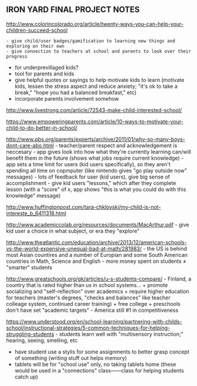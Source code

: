 IRON YARD FINAL PROJECT NOTES   
-----------------------------

http://www.colorincolorado.org/article/twenty-ways-you-can-help-your-children-succeed-school

    - give child/user badges/gamification to learning new things and exploring on their own
    - give connection to teachers at school and parents to look over their progress


- for underprevillaged kids?
- tool for parents and kids
- give helpful quotes or sayings to help motivate kids to learn (motivate kids, lessen the stress aspect and reduce anxiety; "it's ok to take a break," "hope you had a balanced breakfast," etc)
- incorporate parents involvement somehow

http://www.livestrong.com/article/72543-make-child-interested-school/

https://www.empoweringparents.com/article/10-ways-to-motivate-your-child-to-do-better-in-school/

http://www.pbs.org/parents/experts/archive/2011/01/why-so-many-boys-dont-care-abo.html
    - teacher/parent respect and acknowledgement is neccesary
    - app gives look into how what they're currently learning can/will benefit them in the future (shows what jobs require current knowledge)
    - app sets a time limit for users (kid users specifically), so they aren't spending all time on copmputer (like nintendo gives "go play outside now" messages)
    - lots of feedback for user (kid users), give big sense of accomplishment
    - give kid users "lessons," which after they complete lesson (with a "score" of x, app shows "this is what you could do with this knowledge" message)

http://www.huffingtonpost.com/tara-chklovski/my-child-is-not-intereste_b_6411318.html

http://www.academiccolab.org/resources/documents/MacArthur.pdf
    - give kid user a choice in what subject, or era they "explore"
    


http://www.theatlantic.com/education/archive/2013/12/american-schools-vs-the-world-expensive-unequal-bad-at-math/281983/
    - the US is behind most Asian countires and a number of Europian and some South American countries in Math, Science and English
    - more money spent on students ≠ "smarter" students

http://www.greatschools.org/gk/articles/u-s-students-compare/
    - Finland, a country that is rated higher than us in school systems...
        + promote socializing and "self-reflection" over academics
        + require higher education for teachers (master's degrees, "checks and balances" like teacher colleage system, continued career training)
        + free college
        + preschools don't have set "academic targets"
    - America still #1 in competitiveness

https://www.understood.org/en/school-learning/partnering-with-childs-school/instructional-strategies/5-common-techniques-for-helping-struggling-students
    - students learn well with "multisensory instruction;" hearing, seeing, smelling, etc

- have student use a stylis for some assignments to better grasp concept of something (writing stuff out helps memory)
- tablets will be for "school use" only, no taking tablets home (these would be used in a "connections" class——class for helping students catch up)



